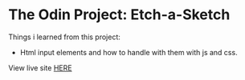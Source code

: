 # The Odin Project: Etch-a-Sketch

Things i learned from this project:

- Html input elements and how to handle with them with js and css.

View live site [HERE](https://xxnoc.github.io/odin-etch-a-sketch/)
